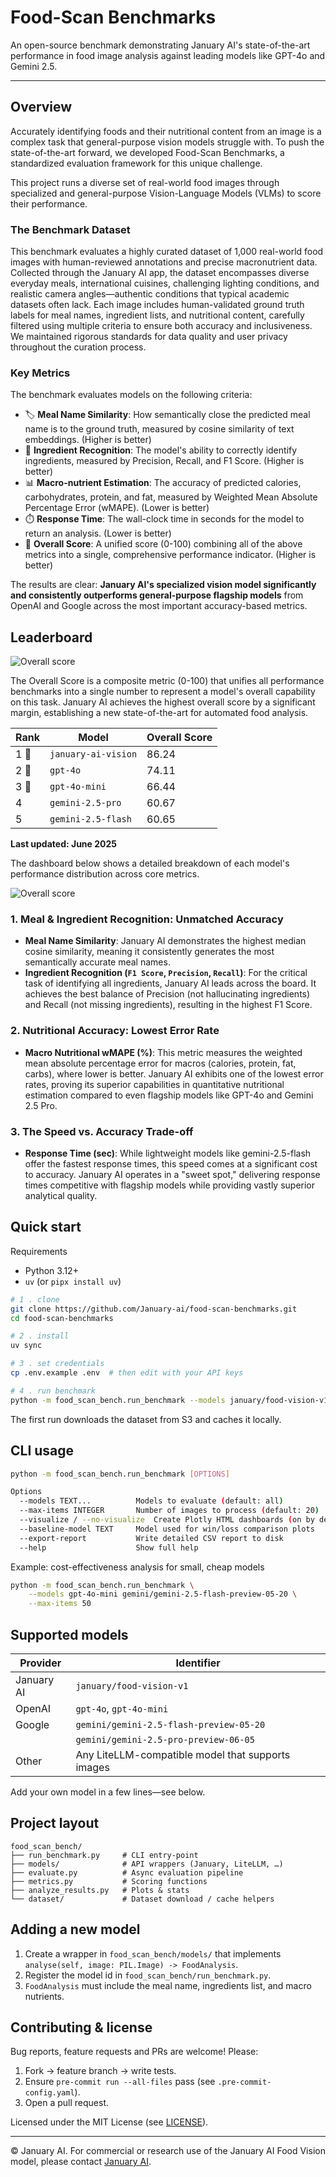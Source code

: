 # Food-Scan Benchmarks

An open-source benchmark demonstrating January AI's state-of-the-art performance in food image analysis against leading models like GPT-4o and Gemini 2.5.

---

## Overview

Accurately identifying foods and their nutritional content from an image is a complex task that general-purpose vision models struggle with. To push the state-of-the-art forward, we developed Food-Scan Benchmarks, a standardized evaluation framework for this unique challenge.

This project runs a diverse set of real-world food images through specialized and general-purpose Vision-Language Models (VLMs) to score their performance.

### The Benchmark Dataset

This benchmark evaluates a highly curated dataset of 1,000 real-world food images with human-reviewed annotations and precise macronutrient data. Collected through the January AI app, the dataset encompasses diverse everyday meals, international cuisines, challenging lighting conditions, and realistic camera angles—authentic conditions that typical academic datasets often lack. Each image includes human-validated ground truth labels for meal names, ingredient lists, and nutritional content, carefully filtered using multiple criteria to ensure both accuracy and inclusiveness. We maintained rigorous standards for data quality and user privacy throughout the curation process.

### Key Metrics

The benchmark evaluates models on the following criteria:

- 🏷️ **Meal Name Similarity**: How semantically close the predicted meal name is to the ground truth, measured by cosine similarity of text embeddings. (Higher is better)
- 🥬 **Ingredient Recognition**: The model's ability to correctly identify ingredients, measured by Precision, Recall, and F1 Score. (Higher is better)
- 📊 **Macro-nutrient Estimation**: The accuracy of predicted calories, carbohydrates, protein, and fat, measured by Weighted Mean Absolute Percentage Error (wMAPE). (Lower is better)
- ⏱️ **Response Time**: The wall-clock time in seconds for the model to return an analysis. (Lower is better)
- 🎯 **Overall Score**: A unified score (0-100) combining all of the above metrics into a single, comprehensive performance indicator. (Higher is better)

The results are clear: **January AI's specialized vision model significantly and consistently outperforms general-purpose flagship models** from OpenAI and Google across the most important accuracy-based metrics.

## Leaderboard

![Overall score](assets/overall.png)

The Overall Score is a composite metric (0-100) that unifies all performance benchmarks into a single number to represent a model's overall capability on this task. January AI achieves the highest overall score by a significant margin, establishing a new state-of-the-art for automated food analysis.

| Rank | Model               | Overall Score |
| ---- | ------------------- | ------------- |
| 1 🥇 | `january-ai-vision` | 86.24         |
| 2 🥈 | `gpt-4o`            | 74.11         |
| 3 🥉 | `gpt-4o-mini`       | 66.44         |
| 4    | `gemini-2.5-pro`    | 60.67         |
| 5    | `gemini-2.5-flash`  | 60.65         |

**Last updated: June 2025**

The dashboard below shows a detailed breakdown of each model's performance distribution across core metrics.

![Overall score](assets/model_performance_dashboard.png)

### 1. Meal & Ingredient Recognition: Unmatched Accuracy

- **Meal Name Similarity**: January AI demonstrates the highest median cosine similarity, meaning it consistently generates the most semantically accurate meal names.
- **Ingredient Recognition (`F1 Score`, `Precision`, `Recall`)**: For the critical task of identifying all ingredients, January AI leads across the board. It achieves the best balance of Precision (not hallucinating ingredients) and Recall (not missing ingredients), resulting in the highest F1 Score.

### 2. Nutritional Accuracy: Lowest Error Rate

- **Macro Nutritional wMAPE (%)**: This metric measures the weighted mean absolute percentage error for macros (calories, protein, fat, carbs), where lower is better. January AI exhibits one of the lowest error rates, proving its superior capabilities in quantitative nutritional estimation compared to even flagship models like GPT-4o and Gemini 2.5 Pro.

### 3. The Speed vs. Accuracy Trade-off

- **Response Time (sec)**: While lightweight models like gemini-2.5-flash offer the fastest response times, this speed comes at a significant cost to accuracy. January AI operates in a "sweet spot," delivering response times competitive with flagship models while providing vastly superior analytical quality.

## Quick start

Requirements

- Python 3.12+
- `uv` (or `pipx install uv`)

```bash
# 1 . clone
git clone https://github.com/January-ai/food-scan-benchmarks.git
cd food-scan-benchmarks

# 2 . install
uv sync

# 3 . set credentials
cp .env.example .env  # then edit with your API keys

# 4 . run benchmark
python -m food_scan_bench.run_benchmark --models january/food-vision-v1 gpt-4o
```

The first run downloads the dataset from S3 and caches it locally.

## CLI usage

```bash
python -m food_scan_bench.run_benchmark [OPTIONS]

Options
  --models TEXT...          Models to evaluate (default: all)
  --max-items INTEGER       Number of images to process (default: 20)
  --visualize / --no-visualize  Create Plotly HTML dashboards (on by default)
  --baseline-model TEXT     Model used for win/loss comparison plots
  --export-report           Write detailed CSV report to disk
  --help                    Show full help
```

Example: cost-effectiveness analysis for small, cheap models

```bash
python -m food_scan_bench.run_benchmark \
    --models gpt-4o-mini gemini/gemini-2.5-flash-preview-05-20 \
    --max-items 50
```

## Supported models

| Provider   | Identifier                                        |
| ---------- | ------------------------------------------------- |
| January AI | `january/food-vision-v1`                          |
| OpenAI     | `gpt-4o`, `gpt-4o-mini`                           |
| Google     | `gemini/gemini-2.5-flash-preview-05-20`           |
|            | `gemini/gemini-2.5-pro-preview-06-05`             |
| Other      | Any LiteLLM-compatible model that supports images |

Add your own model in a few lines—see below.

## Project layout

```text
food_scan_bench/
├── run_benchmark.py     # CLI entry-point
├── models/              # API wrappers (January, LiteLLM, …)
├── evaluate.py          # Async evaluation pipeline
├── metrics.py           # Scoring functions
├── analyze_results.py   # Plots & stats
└── dataset/             # Dataset download / cache helpers
```

## Adding a new model

1. Create a wrapper in `food_scan_bench/models/` that implements `analyse(self, image: PIL.Image) -> FoodAnalysis`.
2. Register the model id in `food_scan_bench/run_benchmark.py`.
3. `FoodAnalysis` must include the meal name, ingredients list, and macro nutrients.

## Contributing & license

Bug reports, feature requests and PRs are welcome! Please:

1. Fork → feature branch → write tests.
2. Ensure `pre-commit run --all-files` pass (see `.pre-commit-config.yaml`).
3. Open a pull request.

Licensed under the MIT License (see [LICENSE](LICENSE)).

---

© January AI. For commercial or research use of the January AI Food Vision model, please contact [January AI](https://january.ai).

